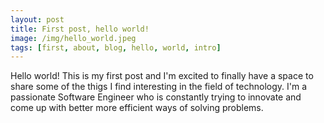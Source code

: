 ```yaml
---
layout: post
title: First post, hello world!
image: /img/hello_world.jpeg
tags: [first, about, blog, hello, world, intro]
---
```


Hello world! This is my first post and I'm excited to finally have a space to share some of the thigs I find interesting in the field of technology. 
I'm a passionate Software Engineer who is constantly trying to innovate and come up with better more efficient ways of solving problems.
